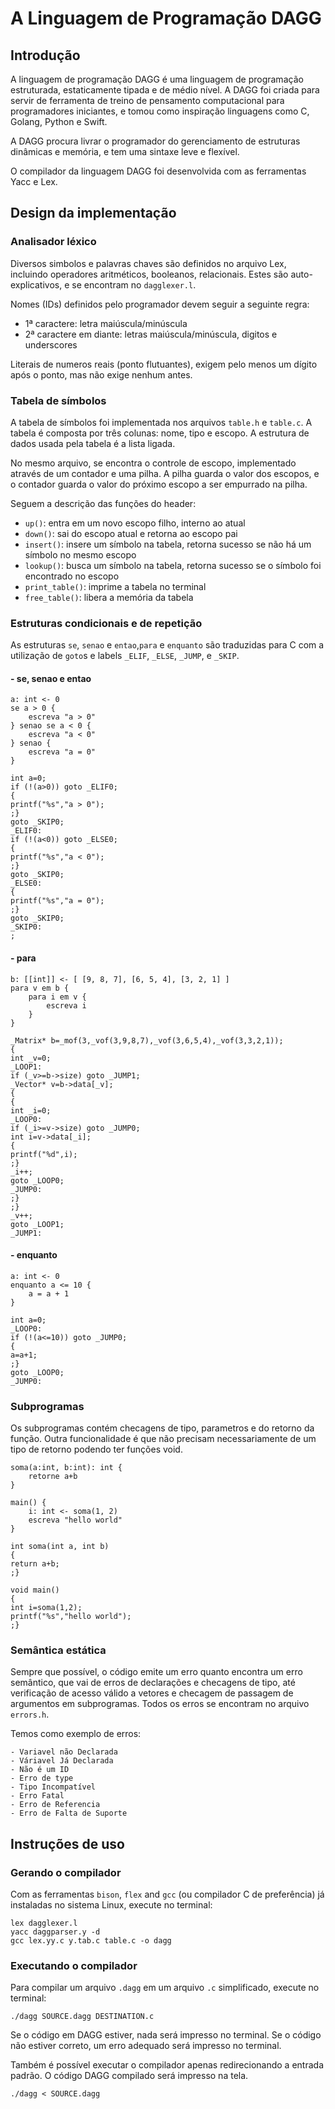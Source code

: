 # A Linguagem de Programação DAGG

## Introdução

A linguagem de programação DAGG é uma linguagem de programação estruturada, estaticamente tipada e de médio nível. A DAGG foi criada para servir de ferramenta de treino de pensamento computacional para programadores iniciantes, e tomou como inspiração linguagens como C, Golang, Python e Swift.

A DAGG procura livrar o programador do gerenciamento de estruturas dinâmicas e memória, e tem uma sintaxe leve e flexível.

O compilador da linguagem DAGG foi desenvolvida com as ferramentas Yacc e Lex.

## Design da implementação

### Analisador léxico

Diversos simbolos e palavras chaves são definidos no arquivo Lex, incluindo operadores aritméticos, booleanos, relacionais. Estes são auto-explicativos, e se encontram no `dagglexer.l`.

Nomes (IDs) definidos pelo programador devem seguir a seguinte regra:

- 1ª caractere: letra maiúscula/minúscula
- 2ª caractere em diante: letras maiúscula/minúscula, digitos e underscores

Literais de numeros reais (ponto flutuantes), exigem pelo menos um dígito após o ponto, mas não exige nenhum antes.

### Tabela de símbolos

A tabela de símbolos foi implementada nos arquivos `table.h` e `table.c`. A tabela é composta por três colunas: nome, tipo e escopo. A estrutura de dados usada pela tabela é a lista ligada.

No mesmo arquivo, se encontra o controle de escopo, implementado através de um contador e uma pilha. A pilha guarda o valor dos escopos, e o contador guarda o valor do próximo escopo a ser empurrado na pilha.

Seguem a descrição das funções do header:

- `up()`: entra em um novo escopo filho, interno ao atual
- `down()`: sai do escopo atual e retorna ao escopo pai
- `insert()`: insere um símbolo na tabela, retorna sucesso se não há um símbolo no mesmo escopo
- `lookup()`: busca um símbolo na tabela, retorna sucesso se o símbolo foi encontrado no escopo
- `print_table()`: imprime a tabela no terminal
- `free_table()`: libera a memória da tabela

### Estruturas condicionais e de repetição

As estruturas `se`, `senao` e `entao`,`para` e `enquanto` são traduzidas para C com a utilização de `goto`s e labels `_ELIF`, `_ELSE`, `_JUMP`, e `_SKIP`.

#### - se, senao e entao

```
a: int <- 0
se a > 0 {
    escreva "a > 0"
} senao se a < 0 {
    escreva "a < 0"
} senao {
    escreva "a = 0"
}
```

```
int a=0;
if (!(a>0)) goto _ELIF0;
{
printf("%s","a > 0");
;}
goto _SKIP0;
_ELIF0:
if (!(a<0)) goto _ELSE0;
{
printf("%s","a < 0");
;}
goto _SKIP0;
_ELSE0:
{
printf("%s","a = 0");
;}
goto _SKIP0;
_SKIP0:
;
```

#### - para

```
b: [[int]] <- [ [9, 8, 7], [6, 5, 4], [3, 2, 1] ]
para v em b {
    para i em v {
        escreva i
    }
}
```

```
_Matrix* b=_mof(3,_vof(3,9,8,7),_vof(3,6,5,4),_vof(3,3,2,1));
{
int _v=0;
_LOOP1:
if (_v>=b->size) goto _JUMP1;
_Vector* v=b->data[_v];
{
{
int _i=0;
_LOOP0:
if (_i>=v->size) goto _JUMP0;
int i=v->data[_i];
{
printf("%d",i);
;}
_i++;
goto _LOOP0;
_JUMP0:
;}
;}
_v++;
goto _LOOP1;
_JUMP1:
```

#### - enquanto

```
a: int <- 0
enquanto a <= 10 {
    a = a + 1
}
```

```
int a=0;
_LOOP0:
if (!(a<=10)) goto _JUMP0;
{
a=a+1;
;}
goto _LOOP0;
_JUMP0:
```

### Subprogramas

Os subprogramas contém checagens de tipo, parametros e do retorno da função. Outra funcionalidade é que não precisam necessariamente de um tipo de retorno podendo ter funções void.

```
soma(a:int, b:int): int {
    retorne a+b
}

main() {
    i: int <- soma(1, 2)
    escreva "hello world"
}
```

```
int soma(int a, int b)
{
return a+b;
;}

void main()
{
int i=soma(1,2);
printf("%s","hello world");
;}
```

### Semântica estática

Sempre que possível, o código emite um erro quanto encontra um erro semântico, que vai de erros de declarações e checagens de tipo, até verificação de acesso válido a vetores e checagem de passagem de argumentos em subprogramas. Todos os erros se encontram no arquivo `errors.h`.

Temos como exemplo de erros:

```
- Variavel não Declarada
- Váriavel Já Declarada
- Não é um ID
- Erro de type
- Tipo Incompatível
- Erro Fatal
- Erro de Referencia
- Erro de Falta de Suporte

```

## Instruções de uso

### Gerando o compilador

Com as ferramentas `bison`, `flex` and `gcc` (ou compilador C de preferência) já instaladas no sistema Linux, execute no terminal:

```
lex dagglexer.l
yacc daggparser.y -d
gcc lex.yy.c y.tab.c table.c -o dagg
```

### Executando o compilador

Para compilar um arquivo `.dagg` em um arquivo `.c` simplificado, execute no terminal:

```
./dagg SOURCE.dagg DESTINATION.c
```

Se o código em DAGG estiver, nada será impresso no terminal. Se o código não estiver correto, um erro adequado será impresso no terminal.

Também é possível executar o compilador apenas redirecionando a entrada padrão. O código DAGG compilado será impresso na tela.

```
./dagg < SOURCE.dagg
```
